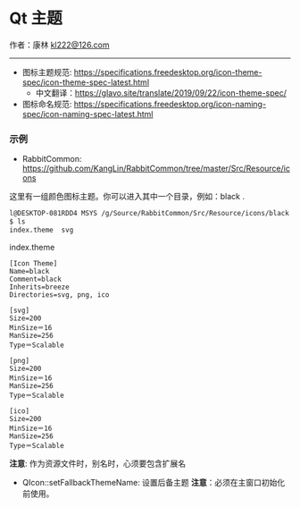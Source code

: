 # Qt 主题

作者：康林 <kl222@126.com>

------------------------------

- 图标主题规范: https://specifications.freedesktop.org/icon-theme-spec/icon-theme-spec-latest.html
  - 中文翻译：https://glavo.site/translate/2019/09/22/icon-theme-spec/
- 图标命名规范: https://specifications.freedesktop.org/icon-naming-spec/icon-naming-spec-latest.html

### 示例

- RabbitCommon: https://github.com/KangLin/RabbitCommon/tree/master/Src/Resource/icons

这里有一组颜色图标主题。你可以进入其中一个目录，例如：black .

```bash
l@DESKTOP-081RDD4 MSYS /g/Source/RabbitCommon/Src/Resource/icons/black
$ ls
index.theme  svg
```

index.theme

```
[Icon Theme]
Name=black
Comment=black
Inherits=breeze
Directories=svg, png, ico

[svg]
Size=200
MinSize＝16
ManSize=256
Type＝Scalable

[png]
Size=200
MinSize＝16
ManSize=256
Type＝Scalable

[ico]
Size=200
MinSize＝16
ManSize=256
Type＝Scalable
```

**注意**: 作为资源文件时，别名时，心须要包含扩展名

- QIcon::setFallbackThemeName: 设置后备主题
**注意**：必须在主窗口初始化前使用。
